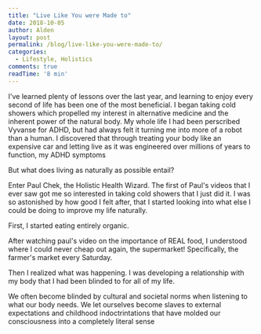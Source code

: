 ```yaml
---
title: "Live Like You were Made to"
date: 2018-10-05
author: Alden
layout: post
permalink: /blog/live-like-you-were-made-to/
categories:
  - Lifestyle, Holistics
comments: true
readTime: '8 min'
---
```


I've learned plenty of lessons over the last year, and learning to enjoy every second of life has been one of the most beneficial. I began taking cold showers which propelled my interest in alternative medicine and the inherent power of the natural body. My whole life I had been perscribed Vyvanse for ADHD, but had always felt it turning me into more of a robot than a human. I discovered that through treating your body like an expensive car and letting live as it was engineered over millions of years to function, my ADHD symptoms

But what does living as naturally as possible entail? 

Enter Paul Chek, the Holistic Health Wizard. The first of Paul's videos that I ever saw got me so interested in taking cold showers that I just did it. I was so astonished by how good I felt after, that I started looking into what else I could be doing to improve my life naturally.

First, I started eating entirely organic.

After watching paul's video on the importance of REAL food, I understood where I could never cheap out again, the supermarket! Specifically, the farmer's market every Saturday.

Then I realized what was happening. I was developing a relationship with my body that I had been blinded to for all of my life.

We often become blinded by cultural and societal norms when listening to what our body needs. We let ourselves become slaves to external expectations and childhood indoctrintations that have molded our consciousness into a completely literal sense
